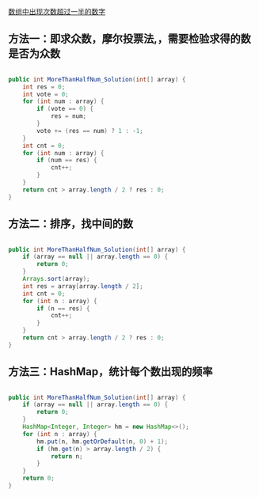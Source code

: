 [数组中出现次数超过一半的数字](https://www.nowcoder.com/practice/e8a1b01a2df14cb2b228b30ee6a92163?tpId=13&tqId=11181&tPage=1&rp=1&ru=/ta/coding-interviews&qru=/ta/coding-interviews/question-ranking&from=cyc_github)

## 方法一：即求众数，摩尔投票法,，需要检验求得的数是否为众数

```java

public int MoreThanHalfNum_Solution(int[] array) {
    int res = 0;
    int vote = 0;
    for (int num : array) {
        if (vote == 0) {
            res = num;
        }
        vote += (res == num) ? 1 : -1;
    }
    int cnt = 0;
    for (int num : array) {
        if (num == res) {
            cnt++;
        }
    }
    return cnt > array.length / 2 ? res : 0;
}

```

## 方法二：排序，找中间的数

```java

public int MoreThanHalfNum_Solution(int[] array) {
    if (array == null || array.length == 0) {
        return 0;
    }
    Arrays.sort(array);
    int res = array[array.length / 2];
    int cnt = 0;
    for (int n : array) {
        if (n == res) {
            cnt++;
        }
    }
    return cnt > array.length / 2 ? res : 0;
}

```

## 方法三：HashMap，统计每个数出现的频率

```java

public int MoreThanHalfNum_Solution(int[] array) {
    if (array == null || array.length == 0) {
        return 0;
    }
    HashMap<Integer, Integer> hm = new HashMap<>();
    for (int n : array) {
        hm.put(n, hm.getOrDefault(n, 0) + 1);
        if (hm.get(n) > array.length / 2) {
            return n;
        }
    }
    return 0;
}

```